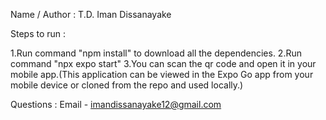 Name / Author : T.D. Iman Dissanayake

Steps to run : 

1.Run command "npm install" to download all the dependencies.
2.Run command "npx expo start"
3.You can scan the qr code and open it in your mobile app.(This application can be viewed in the Expo Go app from your mobile device or cloned from the repo and used locally.)

Questions : Email - imandissanayake12@gmail.com
